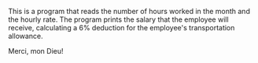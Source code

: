  This is a program that reads the number of hours worked in the month and the hourly rate. 
 The program prints the salary that the employee will receive, calculating a 6% deduction for the employee's transportation allowance.
 
 Merci, mon Dieu!
